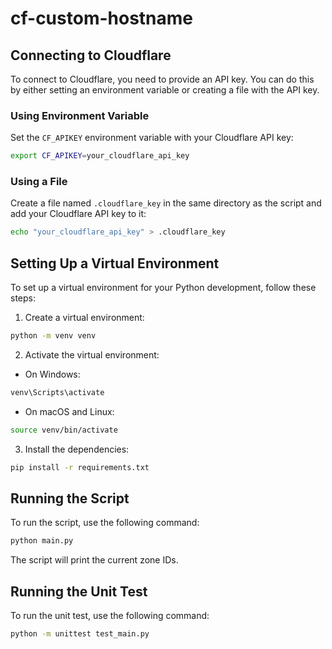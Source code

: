 # cf-custom-hostname

## Connecting to Cloudflare

To connect to Cloudflare, you need to provide an API key. You can do this by either setting an environment variable or creating a file with the API key.

### Using Environment Variable

Set the `CF_APIKEY` environment variable with your Cloudflare API key:

```sh
export CF_APIKEY=your_cloudflare_api_key
```

### Using a File

Create a file named `.cloudflare_key` in the same directory as the script and add your Cloudflare API key to it:

```sh
echo "your_cloudflare_api_key" > .cloudflare_key
```

## Setting Up a Virtual Environment

To set up a virtual environment for your Python development, follow these steps:

1. Create a virtual environment:

```sh
python -m venv venv
```

2. Activate the virtual environment:

- On Windows:

```sh
venv\Scripts\activate
```

- On macOS and Linux:

```sh
source venv/bin/activate
```

3. Install the dependencies:

```sh
pip install -r requirements.txt
```

## Running the Script

To run the script, use the following command:

```sh
python main.py
```

The script will print the current zone IDs.

## Running the Unit Test

To run the unit test, use the following command:

```sh
python -m unittest test_main.py
```
